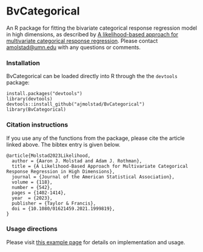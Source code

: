# BvCategorical
An R package for fitting the bivariate categorical response regression model in high dimensions, as described  by [A likelihood-based approach for multivariate categorical response regression](https://www.tandfonline.com/doi/abs/10.1080/01621459.2021.1999819?journalCode=uasa20). Please contact [amolstad@umn.edu](mailto:amolstad@umn.edu) with any questions or comments. 

### Installation
BvCategorical can be loaded directly into R through the the `devtools` package:
```
install.packages("devtools")
library(devtools)
devtools::install_github("ajmolstad/BvCategorical")
library(BvCategorical)
```

### Citation instructions
If you use any of the functions from the package, please cite the article linked above. The bibtex entry is given below. 
```
@article{Molstad2023Likelihood,
  author = {Aaron J. Molstad and Adam J. Rothman},
  title = {A Likelihood-Based Approach for Multivariate Categorical Response Regression in High Dimensions},
  journal = {Journal of the American Statistical Association},
  volume = {118},
  number = {542},
  pages = {1402-1414},
  year  = {2023},
  publisher = {Taylor & Francis},
  doi = {10.1080/01621459.2021.1999819},
}
```
### Usage directions
Please visit [this example page]([https://ajmolstad.github.io/docs/HierMultinomExample.html](https://ajmolstad.github.io/docs/BvCategorical_Example.html)) for details on implementation and usage. 
